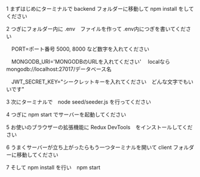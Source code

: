 
1 まずはじめにターミナルで backend フォルダーに移動して npm install をしてください

2 つぎにフォルダー内に .env　ファイルを作って .env内につぎを書いてください

　PORT=ポート番号  5000, 8000 など数字を入れてください

　MONGODB_URI='MONGODBのURLを入れてください'　 localならmongodb://localhost:27017/データベース名

　JWT_SECRET_KEY="シークレットキーを入れてください　どんな文字でもいいです"

3 次にターミナルで　node seed/seeder.js を行ってください　

4 つぎに npm start でサーバーを起動してください

5 お使いのブラウザーの拡張機能に Redux DevTools　をインストールしてください

6 うまくサーバーが立ち上がったらもう一つターミナルを開いて client フォルダーに移動してください

7 そして npm install を行い　npm start
